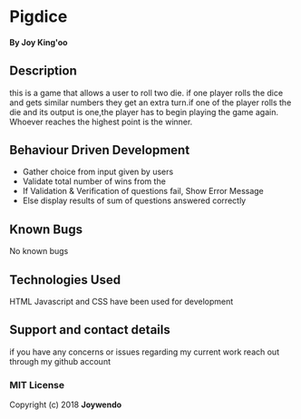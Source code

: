 # Pigdice
#### By Joy King'oo
## Description
this is a game that allows a user to roll two die. if one player rolls the dice and gets similar numbers they get an extra turn.if one of the player rolls the die and its output is one,the player has to begin playing the game again. Whoever reaches the highest point is the winner.
## Behaviour Driven Development
* Gather choice from input given by users
* Validate total number of wins from the
* If Validation & Verification of questions fail, Show Error Message
* Else display results of sum of questions answered correctly
## Known Bugs
No known bugs
## Technologies Used
HTML Javascript and CSS have been used for development
## Support and contact details
if you have any concerns or issues regarding my current work reach out through my github account
### MIT License
Copyright (c) 2018 **Joywendo**
